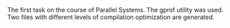 The first task on the course of Parallel Systems. 
The gprof utility was used. Two files with different levels of compilation optimization are generated.
